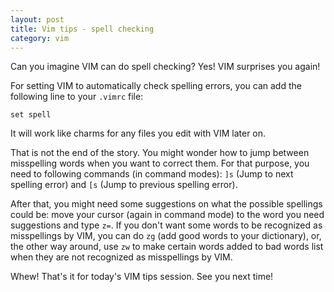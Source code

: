 ```yaml
---
layout: post
title: Vim tips - spell checking
category: vim
---
```


Can you imagine VIM can do spell checking? Yes! VIM surprises you again!

For setting VIM to automatically check spelling errors, you can add the following line to your `.vimrc` file:

	set spell
It will work like charms for any files you edit with VIM later on. 

That is not the end of the story. You might wonder how to jump between misspelling words when you want to correct them. 
For that purpose, you need to following commands (in command modes): `]s` (Jump to next spelling error) and `[s` (Jump to previous spelling error).

After that, you might need some suggestions on what the possible spellings could be: move your cursor (again in command mode) to the word you need suggestions and type 
`z=`. If you don't want some words to be recognized as misspellings by VIM, you can do `zg` (add good words to your dictionary), or, the other way around, use `zw` to make 
certain words added to bad words list when they are not recognized as misspellings by VIM.

Whew! That's it for today's VIM tips session. See you next time!
